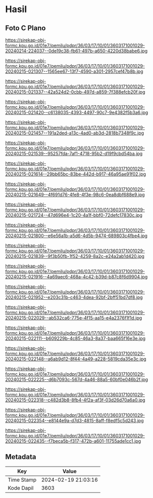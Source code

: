 # Hasil

## Foto C Plano

https://sirekap-obj-formc.kpu.go.id/01e7/pemilu/pdpr/36/03/17/10/01/3603171001029-20240214-224037--0de19c38-fb61-497b-a650-4220d38babe6.jpg

https://sirekap-obj-formc.kpu.go.id/01e7/pemilu/pdpr/36/03/17/10/01/3603171001029-20240215-021307--1565ee67-13f7-4590-a301-2957cef47b8b.jpg

https://sirekap-obj-formc.kpu.go.id/01e7/pemilu/pdpr/36/03/17/10/01/3603171001029-20240215-021337--42a524d2-0cbb-497d-a859-7f388efcb20f.jpg

https://sirekap-obj-formc.kpu.go.id/01e7/pemilu/pdpr/36/03/17/10/01/3603171001029-20240215-021420--c6138035-4393-4497-90c7-9e4382f5b3a6.jpg

https://sirekap-obj-formc.kpu.go.id/01e7/pemilu/pdpr/36/03/17/10/01/3603171001029-20240215-021457--191a2ded-a13c-4ad0-ab3d-2818b7348f9c.jpg

https://sirekap-obj-formc.kpu.go.id/01e7/pemilu/pdpr/36/03/17/10/01/3603171001029-20240215-021539--95257fda-7af1-4718-95b2-d19f9cbd54ba.jpg

https://sirekap-obj-formc.kpu.go.id/01e7/pemilu/pdpr/36/03/17/10/01/3603171001029-20240215-021614--29bb65bc-83be-442d-b917-46a95ae91f02.jpg

https://sirekap-obj-formc.kpu.go.id/01e7/pemilu/pdpr/36/03/17/10/01/3603171001029-20240215-021649--4f691d76-4fe8-4f3e-98c6-0ea8dbf688e9.jpg

https://sirekap-obj-formc.kpu.go.id/01e7/pemilu/pdpr/36/03/17/10/01/3603171001029-20240215-021724--47d696e4-1c20-4a1f-bbf0-72defc17830c.jpg

https://sirekap-obj-formc.kpu.go.id/01e7/pemilu/pdpr/36/03/17/10/01/3603171001029-20240215-021800--e6e56a1b-a5d6-4d5b-9474-689803c4fbe4.jpg

https://sirekap-obj-formc.kpu.go.id/01e7/pemilu/pdpr/36/03/17/10/01/3603171001029-20240215-021839--9f3b50fb-1f52-4259-8a2c-e24a2ab1d420.jpg

https://sirekap-obj-formc.kpu.go.id/01e7/pemilu/pdpr/36/03/17/10/01/3603171001029-20240215-021916--4a69aec6-468a-4c42-b39d-b87c8f6d9904.jpg

https://sirekap-obj-formc.kpu.go.id/01e7/pemilu/pdpr/36/03/17/10/01/3603171001029-20240215-021952--e203c31b-c463-4dea-92bf-2bff51bd7df8.jpg

https://sirekap-obj-formc.kpu.go.id/01e7/pemilu/pdpr/36/03/17/10/01/3603171001029-20240215-022029--ab532ca6-775e-4f15-aa15-e4a2376f1f1d.jpg

https://sirekap-obj-formc.kpu.go.id/01e7/pemilu/pdpr/36/03/17/10/01/3603171001029-20240215-022111--b609229b-4c85-46a3-8a37-baa665f16e3e.jpg

https://sirekap-obj-formc.kpu.go.id/01e7/pemilu/pdpr/36/03/17/10/01/3603171001029-20240215-022148--a6ab9d12-8f44-4a49-a228-5819cda35e3c.jpg

https://sirekap-obj-formc.kpu.go.id/01e7/pemilu/pdpr/36/03/17/10/01/3603171001029-20240215-022225--d6b7093c-567d-4a46-88a5-60bf0e046b2f.jpg

https://sirekap-obj-formc.kpu.go.id/01e7/pemilu/pdpr/36/03/17/10/01/3603171001029-20240215-022318--c482d3b8-8fb4-4f2a-af3f-03d26d70a6a0.jpg

https://sirekap-obj-formc.kpu.go.id/01e7/pemilu/pdpr/36/03/17/10/01/3603171001029-20240215-022354--e8144e9a-d7d3-4815-8aff-f8edf5c5d243.jpg

https://sirekap-obj-formc.kpu.go.id/01e7/pemilu/pdpr/36/03/17/10/01/3603171001029-20240215-022435--f7beca5b-f317-472b-a601-11755ade1cc1.jpg


## Metadata

| Key        | Value               |
| ---------- | ------------------- |
| Time Stamp | 2024-02-19 21:03:16 |
| Kode Dapil | 3603                |



